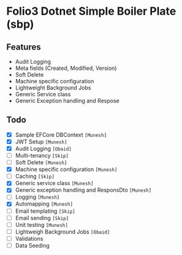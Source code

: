 # Folio3 Dotnet Simple Boiler Plate (sbp)


## Features
* Audit Logging
* Meta fields (Created, Modified, Version)
* Soft Delete
* Machine specific configuration
* Lightweight Background Jobs
* Generic Service class 
* Generic Exception handling and Respose

## Todo

- [x] Sample EFCore DBContext          `[Munesh]`
- [x] JWT Setup            `[Munesh]`
- [x] Audit Logging        `[Obaid]`
- [ ] Multi-tenancy        `[Skip]`
- [ ] Soft Delete          `[Munesh]`
- [x] Machine specific configuration `[Munesh]`
- [ ] Caching              `[Skip]`
- [x] Generic service class `[Munesh]`
- [x] Generic exception handling and ResponsDto `[Munesh]`
- [ ] Logging            `[Munesh]`
- [x] Automapping        `[Munesh]` 
- [ ] Email templating  `[Skip]`
- [ ] Email sending `[Skip]`
- [ ] Unit testing            `[Munesh]`
- [ ] Lightweigh Background Jobs `[Obaid]`
- [ ] Validations
- [ ] Data Seeding
